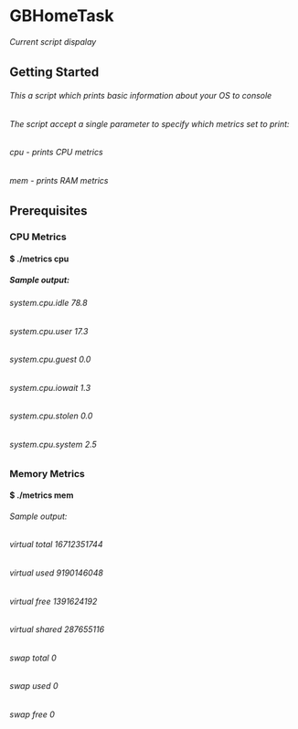 # GBHomeTask
###### Current script dispalay
## Getting Started
###### This a script which prints basic information about your OS to console
###### The script accept a single parameter to specify which metrics set to print:
###### cpu - prints CPU metrics
###### mem - prints RAM metrics
## Prerequisites
### CPU Metrics
#### $ ./metrics cpu
##### Sample output:
###### system.cpu.idle 78.8
###### system.cpu.user 17.3
###### system.cpu.guest 0.0
###### system.cpu.iowait 1.3
###### system.cpu.stolen 0.0
###### system.cpu.system 2.5
### Memory Metrics
#### $ ./metrics mem
###### Sample output:
###### virtual total 16712351744
###### virtual used 9190146048
###### virtual free 1391624192
###### virtual shared 287655116
###### swap total 0
###### swap used 0
###### swap free 0



